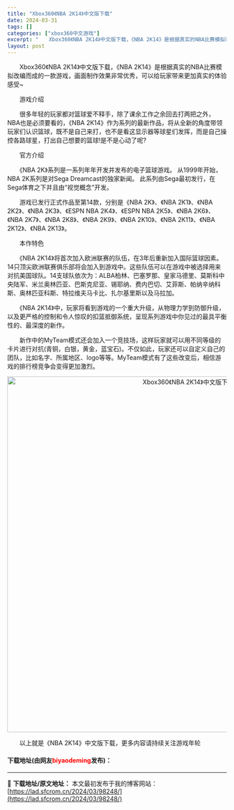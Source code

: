 ```yaml
---
title: "Xbox360《NBA 2K14》中文版下载"
date: 2024-03-31
tags: []
categories: ["xbox360中文游戏"]
excerpt: "　　Xbox360《NBA 2K14》中文版下载，《NBA 2K14》是根据真实的NBA比赛模拟改编而成的一款游戏，画面制作效果非常优秀，可以给玩家带来更加真实的体验感受~ 　　游戏介绍 　　很多年轻的玩家都对篮球爱不释手，除了课余工作之余回去打两把之外，NBA也是必须要看的，《NBA 2K14》作&hellip;"
layout: post
---
```


 <p>　　Xbox360《NBA 2K14》中文版下载，《NBA 2K14》是根据真实的NBA比赛模拟改编而成的一款游戏，画面制作效果非常优秀，可以给玩家带来更加真实的体验感受~</p> <p>　　游戏介绍</p> <p>　　很多年轻的玩家都对篮球爱不释手，除了课余工作之余回去打两把之外，NBA也是必须要看的，《NBA 2K14》作为系列的最新作品，将从全新的角度带领玩家们认识篮球，既不是自己来打，也不是看这显示器等球星们发挥，而是自己操控各路球星，打出自己想要的篮球!是不是心动了呢?</p> <p>　　官方介绍</p> <p>　　《NBA 2K》系列是一系列年年开发并发布的电子篮球游戏。 从1999年开始， NBA 2K系列是对Sega Dreamcast的独家新闻。 此系列由Sega最初发行，在Sega体育之下并且由&ldquo;视觉概念&rdquo;开发。</p> <p>　　游戏已发行正式作品至第14款，分别是《NBA 2K》、《NBA 2K1》、《NBA 2K2》、《NBA 2K3》、《ESPN NBA 2K4》、《ESPN NBA 2K5》、《NBA 2K6》、《NBA 2K7》、《NBA 2K8》、《NBA 2K9》、《NBA 2K10》、《NBA 2K11》、《NBA 2K12》、《NBA 2K13》。</p> <p>　　本作特色</p> <p>　　《NBA 2K14》将首次加入欧洲联赛的队伍，在3年后重新加入国际篮球因素。14只顶尖欧洲联赛俱乐部将会加入到游戏中。这些队伍可以在游戏中被选择用来对抗美国球队。14支球队依次为：ALBA柏林、巴塞罗那、皇家马德里、莫斯科中央陆军、米兰奥林匹亚、巴斯克尼亚、锡耶纳、费内巴切、艾菲斯、帕纳辛纳科斯、奥林匹亚科斯、特拉维夫马卡比、扎尔基里斯以及马拉加。</p> <p>　　《NBA 2K14》中，玩家将看到游戏的一个重大升级，从物理力学到防御升级，以及更严格的控制和令人惊叹的扣篮抵御系统，呈现系列游戏中你见过的最具平衡性的、最深度的新作。</p> <p>　　新作中的MyTeam模式还会加入一个竞技场，这样玩家就可以用不同等级的卡片进行对抗(青铜，白银，黄金，蓝宝石)。不仅如此，玩家还可以自定义自己的团队，比如名字、所属地区、logo等等。MyTeam模式有了这些改变后，相信游戏的排行榜竞争会变得更加激烈。</p> <p align="center"><img align="" border="0" src="https://lad.sfcrom.cn/wp-content/uploads/2024/03/20240330_66083ede592c8.jpg" width="815" alt="Xbox360《NBA 2K14》中文版下载" /></p> <p>　　以上就是《NBA 2K14》中文版下载，更多内容请持续关注游戏年轮</p> <p><h4>下载地址(由网友<font color="red">biyaodeming</font>发布)：</h4></p> 

---
📖 **下载地址/原文地址：** 本文最初发布于我的博客网站：[https://lad.sfcrom.cn/2024/03/98248/](https://lad.sfcrom.cn/2024/03/98248/)
